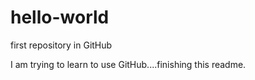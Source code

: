 # hello-world
first repository in GitHub

I am trying to learn to use GitHub....finishing this readme.
